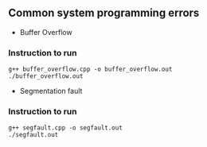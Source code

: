 ## Common system programming errors

* Buffer Overflow

### Instruction to run

~~~~
g++ buffer_overflow.cpp -o buffer_overflow.out
./buffer_overflow.out
~~~~

* Segmentation fault

### Instruction to run

~~~~
g++ segfault.cpp -o segfault.out
./segfault.out
~~~~
